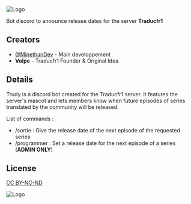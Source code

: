 ![Logo](https://i.imgur.com/WwTbplB.png)

Bot discord to announce release dates for the server **Traducfr1**

## Creators
- [@MinethanDev](https://github.com/MinethanDev) - Main developpement
- **Volpe** - Traducfr1 Founder & Original Idea

## Details
Trudy is a discord bot created for the Traducfr1 server. It features the server's mascot and lets members know when future episodes of series translated by the community will be released.

List of commands :
- /sortie : Give the release date of the next episode of the requested series
- /programmer : Set a release date for the next episode of a series (**ADMIN ONLY**)

## License

[CC BY-NC-ND](https://creativecommons.org/licenses/by-nc-nd/4.0//)

![Logo](https://i.creativecommons.org/l/by-nc-nd/4.0/88x31.png)

